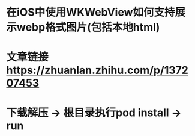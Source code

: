 # 在iOS中使用WKWebView如何支持展示webp格式图片(包括本地html)
# 文章链接 https://zhuanlan.zhihu.com/p/137207453
# 下载解压 -> 根目录执行pod install -> run 
